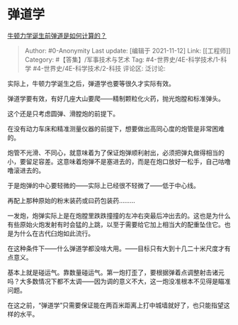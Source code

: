 # 弹道学
[牛顿力学诞生前弹道是如何计算的？](https://www.zhihu.com/question/318213534/answer/662344240)

> Author: #0-Anonymity
> Last update: [编辑于 2021-11-12]
> Link: [[工程师]]
> Category: #【答集】/军事技术与艺术
> Tag: #4-世界史/4E-科学技术/1-科学 #4-世界史/4E-科学技术/2-科技
> 评论区:
> 泛讨论:

实际上，牛顿力学诞生之后，弹道学也要等很久才实际有效。

弹道学要有效，有好几座大山要爬——精制颗粒化火药，抛光炮膛和标准弹头。

这个还是只考虑圆弹、滑膛炮的前提下。

在没有动力车床和精准测量仪器的前提下，想要做出高同心度的炮管是非常困难的。

炮管不光滑、不同心，就意味着为了保证炮弹顺利射出，必须把弹丸做得相当的小，要留足容差。这意味着炮弹不是塞进去的，而是在炮口放好一松手，自己咕噜噜滚进去的。

于是炮弹的中心要轻微的——实际上已经很不轻微了——低于中心线。

再配上那种原始的粉末装药或曰药包装药………

一发炮，炮弹实际上是在炮膛里跌跌撞撞的左冲右突最后冲出去的。这也是为什么有些原始火炮发射有时会猛的上跳，以至于需要给它加上相当大的配重坠住它。也是为什么在古代臼炮如此流行。

在这种条件下——什么弹道学都没啥大用。——目标只有大到十几二十米尺度才有点意义。

基本上就是碰运气。靠数量碰运气。第一炮打歪了，要根据弹着点调整射击诸元吗？大多数情况下都不太调——因为调的意义不大，这一炮没准根本不见得是瞄准问题。

在这之前，“弹道学”只需要保证能在两百米距离上打中城墙就好了，也只能指望这样的水平。
